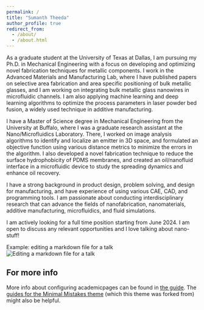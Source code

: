 ```yaml
---
permalink: /
title: "Sumanth Theeda"
author_profile: true
redirect_from:
  - /about/
  - /about.html
---
```


As a graduate student at the University of Texas at Dallas, I am pursuing my Ph.D. in Mechanical Engineering with a focus on developing and optimizing novel fabrication techniques for metallic components. I work in the Advanced Materials and Manufacturing Lab, where I have published papers on selective area fabrication and area specific positioning of bulk metallic glasses, and I am working on integrating bulk metallic glass nanowires in microfluidic channels. I am also applying machine learning and deep learning algorithms to optimize the process parameters in laser powder bed fusion, a widely used technique in additive manufacturing.

I have a Master of Science degree in Mechanical Engineering from the University at Buffalo, where I was a graduate research assistant at the Nano/Microfluidics Laboratory. There, I worked on image analysis algorithms to identify and localize an emitter in 3D space, and formulated an objective function using various distance metrics to minimize the errors in the algorithm. I also developed a novel fabrication technique to reduce the surface hydrophobicity of PDMS membranes, and created an oil/nanofluid interface in a microfluidic device to study the spreading dynamics and enhance oil recovery.

I have a strong background in product design, problem solving, and design for manufacturing, and have experience of using various CAE, CAD, and programming tools. I am passionate about conducting interdisciplinary research that can advance the fields of nanofabrication, nanomaterials, additive manufacturing, microfluidics, and fluid simulations.

I am actively looking for a full time position starting from June 2024. I am open to discuss any relevant opportunities and I love talking about nano-stuff! 

Example: editing a markdown file for a talk
![Editing a markdown file for a talk](/images/editing-talk.png)

For more info
------
More info about configuring academicpages can be found in [the guide](https://academicpages.github.io/markdown/). The [guides for the Minimal Mistakes theme](https://mmistakes.github.io/minimal-mistakes/docs/configuration/) (which this theme was forked from) might also be helpful.
